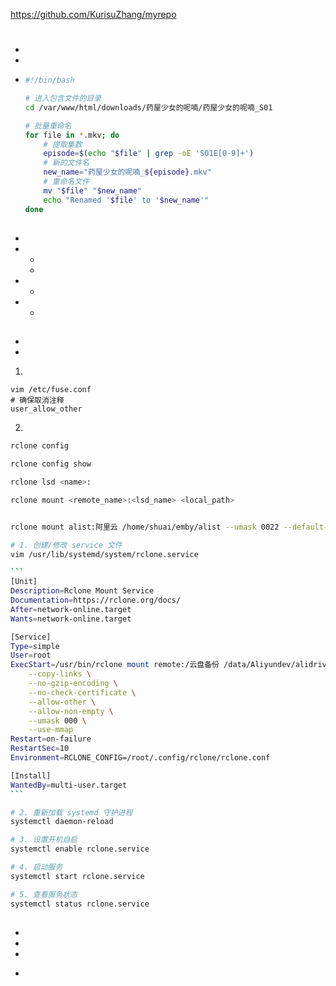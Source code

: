 https://github.com/KurisuZhang/myrepo

# <!--my-jellyfin-->

## <!--Aria2--> 

- <!--https://github.com/Masterchiefm/Aria2Dash-->

- <!--重命名 'The Apothecary Diaries S01E01-[1080p][BDRIP][x265.FLAC].mkv' => 药屋少女的呢喃_S01E01.mkv-->

- ```bash
  #!/bin/bash
  
  # 进入包含文件的目录
  cd /var/www/html/downloads/药屋少女的呢喃/药屋少女的呢喃_S01
  
  # 批量重命名
  for file in *.mkv; do
      # 提取集数
      episode=$(echo "$file" | grep -oE 'S01E[0-9]+')
      # 新的文件名
      new_name="药屋少女的呢喃_${episode}.mkv"
      # 重命名文件
      mv "$file" "$new_name"
      echo "Renamed '$file' to '$new_name'"
  done
  
  ```


## <!--Alist-->

- <!--https://github.com/AlistGo/alist-->  

- <!--https://github.com/AlistGo/with_aria2/tree/v3.40.0-->

  <!--离线下载-->

  <!--如果你使用 **docker**，请自行映射以下两个默认路径（映射至宿主机相同的目录）-->

  - <!--**/opt/alist/data/temp/aria2**-->
  - <!--**/opt/alist/data/temp/qbittorrent**-->

- <!--重命名插件-->

  - <!--https://greasyfork.org/zh-CN/scripts/459303-->

- <!--jellyfin中播放-->

  - <!--打开 web代理 => 302重定向-->


## <!--Rclone-->

- <!--https://rclone.org/install/-->
- <!--https://master-jsx.top/archives/alist-linux-->

1. <!--Docker 中加载映射-->

```
vim /etc/fuse.conf
# 确保取消注释 
user_allow_other
```

2. <!--rclone命令-->

```bash
rclone config

rclone config show

rclone lsd <name>:

rclone mount <remote_name>:<lsd_name> <local_path>


rclone mount alist:阿里云 /home/shuai/emby/alist --umask 0022 --default-permissions --allow-non-empty --allow-other --no-check-certificate --header "Referer:" --daemon
```



````bash
# 1. 创建/修改 service 文件
vim /usr/lib/systemd/system/rclone.service

```
[Unit]
Description=Rclone Mount Service
Documentation=https://rclone.org/docs/
After=network-online.target
Wants=network-online.target

[Service]
Type=simple
User=root
ExecStart=/usr/bin/rclone mount remote:/云盘备份 /data/Aliyundev/alidrive \
    --copy-links \
    --no-gzip-encoding \
    --no-check-certificate \
    --allow-other \
    --allow-non-empty \
    --umask 000 \
    --use-mmap
Restart=on-failure
RestartSec=10
Environment=RCLONE_CONFIG=/root/.config/rclone/rclone.conf

[Install]
WantedBy=multi-user.target
```

# 2. 重新加载 systemd 守护进程
systemctl daemon-reload

# 3. 设置开机自启
systemctl enable rclone.service

# 4. 启动服务
systemctl start rclone.service

# 5. 查看服务状态
systemctl status rclone.service

````

## <!--Jellyfin-->

- <!--https://github.com/linuxserver/docker-jellyfin-->
- <!--https://github.com/jellyfin/jellyfin-->

- <!--首次配置 http://localhost:8096/web/index.html#!/wizardstart.html-->




<!--插件-->

-  <!--https://github.com/cxfksword/jellyfin-plugin-metashark-->
